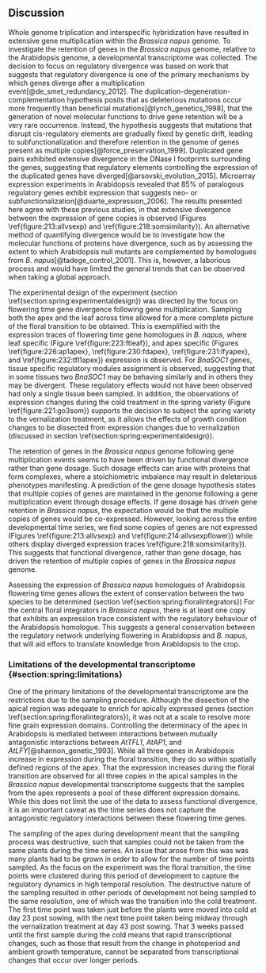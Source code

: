 ## Discussion

Whole genome triplication and interspecific hybridization have resulted in extensive gene multiplication within the *Brassica napus* genome.
To investigate the retention of genes in the *Brassica napus* genome, relative to the Arabidopsis genome, a developmental transcriptome was collected.
The decision to focus on regulatory divergence was based on work that suggests that regulatory divergence is one of the primary mechanisms by which genes diverge after a multiplication event[@de_smet_redundancy_2012].
The duplication-degeneration-complementation hypothesis posits that as deleterious mutations occur more frequently than beneficial mutations[@lynch_genetics_1998], that the generation of novel molecular functions to drive gene retention will be a very rare occurrence.
Instead, the hypothesis suggests that mutations that disrupt cis-regulatory elements are gradually fixed by genetic drift, leading to subfunctionalization and therefore retention in the genome of genes present as multiple copies[@force_preservation_1999].
Duplicated gene pairs exhibited extensive divergence in the DNase I footprints surrounding the genes, suggesting that regulatory elements controlling the expression of the duplicated genes have diverged[@arsovski_evolution_2015].
Microarray expression experiments in Arabidopsis revealed that 85% of paralogous regulatory genes exhibit expression that suggests neo- or subfunctionalization[@duarte_expression_2006].
The results presented here agree with these previous studies, in that extensive divergence between the expression of gene copies is observed (Figures \ref{figure:213:allvsexp} and \ref{figure:218:somsimilarity}).
An alternative method of quantifying divergence would be to investigate how the molecular functions of proteins have divergence, such as by assessing the extent to which Arabidopsis null mutants are complemented by homologues from *B. napus*[@tadege_control_2001].
This is, however, a laborious process and would have limited the general trends that can be observed when taking a global approach.

The experimental design of the experiment (section \ref{section:spring:experimentaldesign}) was directed by the focus on flowering time gene divergence following gene multiplication.
Sampling both the apex and the leaf across time allowed for a more complete picture of the floral transition to be obtained.
This is exemplified with the expression traces of flowering time gene homologues in *B. napus*, where leaf specific (Figure \ref{figure:223:ftleaf}), and apex specific (Figures \ref{figure:226:ap1apex}, \ref{figure:230:fdapex}, \ref{figure:231:lfyapex}, and \ref{figure:232:tfl1apex}) expression is observed.
For *BnaSOC1* genes, tissue specific regulatory modules assignment is observed, suggesting that in some tissues two *BnaSOC1* may be behaving similarly and in others they may be divergent.
These regulatory effects would not have been observed had only a single tissue been sampled.
In addition, the observations of expression changes during the cold treatment in the spring variety (Figure \ref{figure:221:go3som}) supports the decision to subject the spring variety to the vernalization treatment, as it allows the effects of growth condition changes to be dissected from expression changes due to vernalization (discussed in section \ref{section:spring:experimentaldesign}).

The retention of genes in the *Brassica napus* genome following gene multiplication events seems to have been driven by functional divergence rather than gene dosage.
Such dosage effects can arise with proteins that form complexes, where a stoichiometric imbalance may result in deleterious phenotypes manifesting.
A prediction of the gene dosage hypothesis states that multiple copies of genes are maintained in the genome following a gene multiplication event through dosage effects.
If gene dosage has driven gene retention in *Brassica napus*, the expectation would be that the multiple copies of genes would be co-expressed.
However, looking across the entire developmental time series, we find some copies of genes are not expressed (Figures \ref{figure:213:allvsexp} and \ref{figure:214:allvsexpflower}) while others display diverged expression traces \ref{figure:218:somsimilarity}).
This suggests that functional divergence, rather than gene dosage, has driven the retention of multiple copies of genes in the *Brassica napus* genome.

Assessing the expression of *Brassica napus* homologues of Arabidopsis flowering time genes allows the extent of conservation between the two species to be determined (section \ref{section:spring:floralintegrators})
For the central floral integrators in *Brassica napus*, there is at least one copy that exhibits an expression trace consistent with the regulatory behaviour of the Arabidopsis homologue.
This suggests a general conservation between the regulatory network underlying flowering in Arabidopsis and *B. napus*, that will aid effors to translate knowledge from Arabidopsis to the crop.

### Limitations of the developmental transcriptome {#section:spring:limitations}

One of the primary limitations of the developmental transcriptome are the restrictions due to the sampling procedure.
Although the dissection of the apical region was adequate to enrich for apically expressed genes (section \ref{section:spring:floralintegrators}), it was not at a scale to resolve more fine grain expression domains.
Controlling the determinacy of the apex in Arabidopsis is mediated between interactions between mutually antagonistic interactions between *AtTFL1*, *AtAP1*, and *AtLFY*[@shannon_genetic_1993].
While all three genes in Arabidopsis increase in expression during the floral transition, they do so within spatially defined regions of the apex.
That the expression increases during the floral transition are observed for all three copies in the apical samples in the *Brassica napus* developmental transcriptome suggests that the samples from the apex represents a pool of these different expression domains.
While this does not limit the use of the data to assess functional divergence, it is an important caveat as the time series does not capture the antagonistic regulatory interactions between these flowering time genes.

The sampling of the apex during development meant that the sampling process was destructive, such that samples could not be taken from the same plants during the time series.
An issue that arose from this was was many plants had to be grown in order to allow for the number of time points sampled.
As the focus on the experiment was the floral transition, the time points were clustered during this period of development to capture the regulatory dynamics in high temporal resolution.
The destructive nature of the sampling resulted in other periods of development not being sampled to the same resolution, one of which was the transition into the cold treatment.
The first time point was taken just before the plants were moved into cold at day 23 post sowing, with the next time point taken being midway through the vernalization treatment at day 43 post sowing.
That 3 weeks passed until the first sample during the cold means that rapid transcriptional changes, such as those that result from the change in photoperiod and ambient growth temperature, cannot be separated from transcriptional changes that occur over longer periods.
